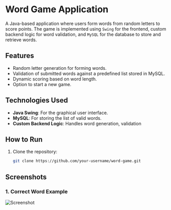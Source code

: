 # Word Game Application

A Java-based  application where users form words from random letters to score points. The game is implemented using `Swing` for the frontend, custom backend logic for word validation, and `MySQL` for the database to store and retrieve words.

## Features
- Random letter generation for forming words.
- Validation of submitted words against a predefined list stored in MySQL.
- Dynamic scoring based on word length.
- Option to start a new game.

## Technologies Used
- **Java Swing**: For the graphical user interface.
- **MySQL**: For storing the list of valid words.
- **Custom Backend Logic**: Handles word generation, validation

## How to Run
1. Clone the repository:
   ```bash
   git clone https://github.com/your-username/word-game.git
## Screenshots
### 1. Correct Word Example
![Screenshot](Screenshots/image1.png)
